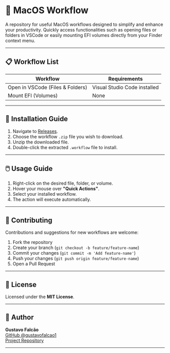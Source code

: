 # 🍎 MacOS Workflow

A repository for useful MacOS workflows designed to simplify and enhance your productivity. Quickly access functionalities such as opening files or folders in VSCode or easily mounting EFI volumes directly from your Finder context menu.

---

## 📋 Workflow List

| Workflow                         | Requirements                 |
|----------------------------------|------------------------------|
| Open in VSCode (Files & Folders) | Visual Studio Code installed |
| Mount EFI (Volumes)              | None                         |

---

## 🚀 Installation Guide

1. Navigate to [Releases](https://github.com/gustavofalcao1/MacOs-Workflow/releases).
2. Choose the workflow `.zip` file you wish to download.
3. Unzip the downloaded file.
4. Double-click the extracted `.workflow` file to install.

---

## 🖱️ Usage Guide

1. Right-click on the desired file, folder, or volume.
2. Hover your mouse over **"Quick Actions"**.
3. Select your installed workflow.
4. The action will execute automatically.

---

## 🤝 Contributing

Contributions and suggestions for new workflows are welcome:

1. Fork the repository
2. Create your branch (`git checkout -b feature/feature-name`)
3. Commit your changes (`git commit -m 'Add feature-name'`)
4. Push your changes (`git push origin feature/feature-name`)
5. Open a Pull Request

---

## 📄 License

Licensed under the **MIT License**.

---

## 👤 Author

**Gustavo Falcão**  
[GitHub @gustavofalcao1](https://github.com/gustavofalcao1)  
[Project Repository](https://github.com/gustavofalcao1/MacOs-Workflow)

---

